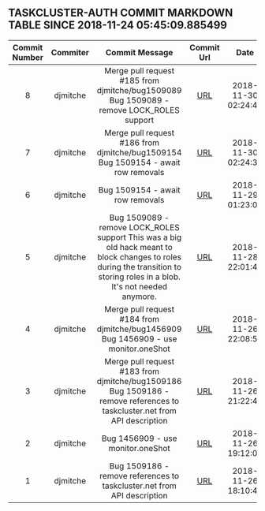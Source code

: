 ## TASKCLUSTER-AUTH COMMIT MARKDOWN TABLE SINCE 2018-11-24 05:45:09.885499

| Commit Number | Commiter | Commit Message | Commit Url | Date | 
|:---:|:----:|:----------------------------------:|:------:|:----:| 
|8|djmitche|Merge pull request #185 from djmitche/bug1509089  Bug 1509089 - remove LOCK_ROLES support|[URL](https://github.com/taskcluster/taskcluster-auth/commit/dbbcef916c53765e535d7cd9580367089cec3a17)|2018-11-30 02:24:43
|7|djmitche|Merge pull request #186 from djmitche/bug1509154  Bug 1509154 - await row removals|[URL](https://github.com/taskcluster/taskcluster-auth/commit/9babc5e6d48fc27013e58e8e67eb085bfaa6561e)|2018-11-30 02:24:34
|6|djmitche|Bug 1509154 - await row removals|[URL](https://github.com/taskcluster/taskcluster-auth/commit/6375db436a015e587979ded3e94fe36cd90ec7c6)|2018-11-29 01:23:01
|5|djmitche|Bug 1509089 - remove LOCK_ROLES support  This was a big old hack meant to block changes to roles during the transition to storing roles in a blob.  It's not needed anymore.|[URL](https://github.com/taskcluster/taskcluster-auth/commit/b8c3dfe5dc51e448e3c4773b7bd386e8db37ffe9)|2018-11-28 22:01:44
|4|djmitche|Merge pull request #184 from djmitche/bug1456909  Bug 1456909 - use monitor.oneShot|[URL](https://github.com/taskcluster/taskcluster-auth/commit/68bd2858a24e54fb079e76b8997b1ef19bfb5f88)|2018-11-26 22:08:53
|3|djmitche|Merge pull request #183 from djmitche/bug1509186  Bug 1509186 - remove references to taskcluster.net from API description|[URL](https://github.com/taskcluster/taskcluster-auth/commit/e414f8fd6a2aae1a8dd5ec378bfac8771eac4063)|2018-11-26 21:22:45
|2|djmitche|Bug 1456909 - use monitor.oneShot|[URL](https://github.com/taskcluster/taskcluster-auth/commit/85c8a9e8ca9847fdaf85b61391d52046deca152f)|2018-11-26 19:12:05
|1|djmitche|Bug 1509186 - remove references to taskcluster.net from API description|[URL](https://github.com/taskcluster/taskcluster-auth/commit/c0f7725ddbe0816b5189aca59077831ae795f73d)|2018-11-26 18:10:46


